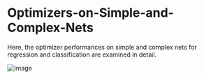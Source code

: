 # Optimizers-on-Simple-and-Complex-Nets
Here, the optimizer performances on simple and complex nets for regression and classification are examined in detail.

![image](https://github.com/sertaci/Optimizers-on-Simple-and-Complex-Nets/assets/74237094/1c30a249-412f-4c2d-b31c-badeb73fb912)
